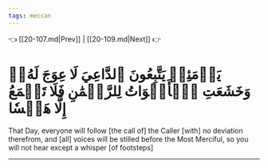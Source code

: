 ```yaml
---
tags: meccan
---
```


👈 [[20-107.md|Prev]] | [[20-109.md|Next]] 👉

# يَوۡمَئِذٖ يَتَّبِعُونَ ٱلدَّاعِيَ لَا عِوَجَ لَهُۥۖ وَخَشَعَتِ ٱلۡأَصۡوَاتُ لِلرَّحۡمَٰنِ فَلَا تَسۡمَعُ إِلَّا هَمۡسٗا

That Day, everyone will follow [the call of] the Caller [with] no deviation therefrom, and [all] voices will be stilled before the Most Merciful, so you will not hear except a whisper [of footsteps]

---

